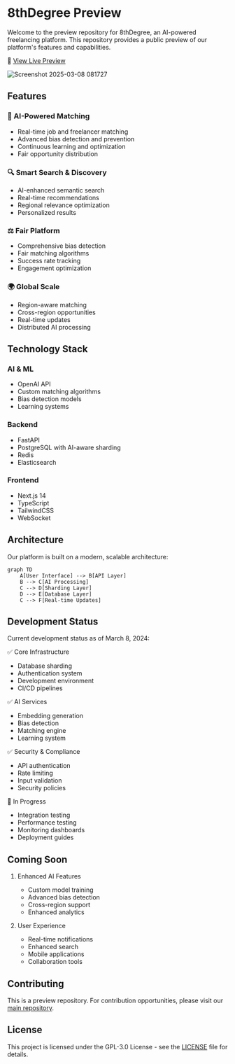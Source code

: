 # 8thDegree Preview

Welcome to the preview repository for 8thDegree, an AI-powered freelancing platform. This repository provides a public preview of our platform's features and capabilities.

🔗 [View Live Preview](https://fairgigai.github.io/8thdegree-preview)

![Screenshot 2025-03-08 081727](https://github.com/user-attachments/assets/499a1d38-cc0c-407b-8e58-9e25a8b33979)

## Features

### 🤖 AI-Powered Matching
- Real-time job and freelancer matching
- Advanced bias detection and prevention
- Continuous learning and optimization
- Fair opportunity distribution

### 🔍 Smart Search & Discovery
- AI-enhanced semantic search
- Real-time recommendations
- Regional relevance optimization
- Personalized results

### ⚖️ Fair Platform
- Comprehensive bias detection
- Fair matching algorithms
- Success rate tracking
- Engagement optimization

### 🌍 Global Scale
- Region-aware matching
- Cross-region opportunities
- Real-time updates
- Distributed AI processing

## Technology Stack

### AI & ML
- OpenAI API
- Custom matching algorithms
- Bias detection models
- Learning systems

### Backend
- FastAPI
- PostgreSQL with AI-aware sharding
- Redis
- Elasticsearch

### Frontend
- Next.js 14
- TypeScript
- TailwindCSS
- WebSocket

## Architecture

Our platform is built on a modern, scalable architecture:

```mermaid
graph TD
    A[User Interface] --> B[API Layer]
    B --> C[AI Processing]
    C --> D[Sharding Layer]
    D --> E[Database Layer]
    C --> F[Real-time Updates]
```

## Development Status

Current development status as of March 8, 2024:

✅ Core Infrastructure
- Database sharding
- Authentication system
- Development environment
- CI/CD pipelines

✅ AI Services
- Embedding generation
- Bias detection
- Matching engine
- Learning system

✅ Security & Compliance
- API authentication
- Rate limiting
- Input validation
- Security policies

🔄 In Progress
- Integration testing
- Performance testing
- Monitoring dashboards
- Deployment guides

## Coming Soon

1. Enhanced AI Features
   - Custom model training
   - Advanced bias detection
   - Cross-region support
   - Enhanced analytics

2. User Experience
   - Real-time notifications
   - Enhanced search
   - Mobile applications
   - Collaboration tools

## Contributing

This is a preview repository. For contribution opportunities, please visit our [main repository](https://github.com/FairGigAI/8thdegree).

## License

This project is licensed under the GPL-3.0 License - see the [LICENSE](LICENSE) file for details. 
